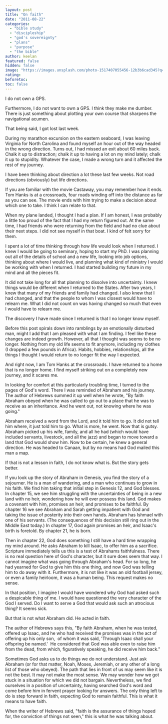 ```yaml
---
layout: post
title: "On faith"
date: "2011-08-22"
categories: 
  - "bible study"
  - "discipleship"
  - "god's sovereignty"
  - "plans"
  - "purpose"
  - "the bible"
author: keelan
featured: false
hidden: false
image: "https://images.unsplash.com/photo-1517407055456-12b3b6cad345?q=80&w=1171&auto=format&fit=crop&ixlib=rb-4.1.0&ixid=M3wxMjA3fDB8MHxwaG90by1wYWdlfHx8fGVufDB8fHx8fA%3D%3D"
rating:
beforetoc:
toc: false
---
```


I do not own a GPS.

Furthermore, I do not want to own a GPS. I think they make me dumber. There is just something about plotting your own course that sharpens the navigational acumen.

That being said, I got lost last week.

During my marathon excursion on the eastern seaboard, I was leaving Virginia for North Carolina and found myself an hour out of the way headed in the wrong direction. Turns out, I had missed an exit about 60 miles back. Chalk it up to distraction; chalk it up to having a lot on my mind lately; chalk it up to stupidity. Whatever the case, I made a wrong turn and it affected the rest of my journey.

I have been thinking about direction a lot these last few weeks. Not road directions (obviously) but life directions.

If you are familiar with the movie Castaway, you may remember how it ends. Tom Hanks is at a crossroads, four roads winding off into the distance as far as you can see. The movie ends with him trying to make a decision about which one to take. I think I can relate to that.

When my plane landed, I thought I had a plan. If I am honest, I was probably a little too proud of the fact that I had my return figured out. At the same time, I had friends who were returning from the field and had no clue about their next steps. I did not see myself in that boat. I kind of felt sorry for them.

I spent a lot of time thinking through how life would look when I returned. I knew I would be going to seminary, hoping to start my PhD. I was planning out all of the details of school and a new life, looking into job options, thinking about where I would live, and planning what kind of ministry I would be working with when I returned. I had started building my future in my mind and all the pieces fit.

It did not take long for all that planning to dissolve into uncertainty. I knew things would be different when I returned to the States. After two years, I knew that many of my friends and family had changed. I also knew that I had changed, and that the people to whom I was closest would have to relearn me. What I did not count on was having changed so much that even I would have to relearn me.

The discovery I have made since I returned is that I no longer know myself.

Before this post spirals down into ramblings by an emotionally disturbed man, might I add that I am pleased with what I am finding. I feel like these changes are indeed growth. However, all that I thought was seems to be no longer. Nothing from my old life seems to fit anymore, including my clothes (I dropped a few pounds in Africa). Habits, hobbies, relationships, all the things I thought I would return to no longer fit the way I expected.

And right now, I am Tom Hanks at the crossroads. I have returned to a home that is no longer home. I find myself striking out on a completely new journey, and it scares me.

In looking for comfort at this particularly troubling time, I turned to the pages of God's word. There I was reminded of Abraham and his journey. The author of Hebrews summed it up well when he wrote, "By faith Abraham obeyed when he was called to go out to a place that he was to receive as an inheritance. And he went out, not knowing where he was going."

Abraham received a word from the Lord, and it told him to go. It did not tell him where, it just told him to go. What is more, he went. Now that is gutsy. Abraham picked up his wife, family, and all he had (which would have included servants, livestock, and all the jazz) and began to move toward a land that God would show him. Now to be certain, he knew a general direction. He was headed to Canaan, but by no means had God mailed this man a map.

If that is not a lesson in faith, I do not know what is. But the story gets better.

If you look up the story of Abraham in Genesis, you find the story of a sojourner. He is a man of wandering, and a man who continues to grow in his faith. We find him taking that initial step in Genesis 12, and God blesses. In chapter 15, we see him struggling with the uncertainties of being in a new land with no heir, wondering how he will ever possess this land. God makes a covenant with him, promises an heir, and promises to be faithful. By chapter 16 we see Abraham and Sarah getting impatient with God and taking the issue of posterity into their own hands. Abraham has Ishmael with one of his servants. (The consequences of this decision still ring out in the Middle East today.) In chapter 17, God again promises an heir, and Isaac's birth is foretold. By chapter 21, he is born.

Then in chapter 22, God does something I still have a hard time wrapping my mind around. He asks Abraham to kill Isaac, to offer him as a sacrifice. Scripture immediately tells us this is a test of Abrahams faithfulness. There is no real question here of God's character, but it sure does seem that way. I cannot imagine what was going through Abraham's head. For so long, he had yearned for God to give him this one thing, and now God was telling him to do away with it. Furthermore, it is not like it was an old football jersey, or even a family heirloom, it was a human being. This request makes no sense.

In that position, I imagine I would have wondered why God had asked such a despicable thing of me. I would have questioned the very character of the God I served. Do I want to serve a God that would ask such an atrocious thing? It seems sick.

But that is not what Abraham did. He acted in faith.

The author of Hebrews says this, "By faith Abraham, when he was tested, offered up Isaac, and he who had received the promises was in the act of offering up his only son,  of whom it was said, 'Through Isaac shall your offspring be named.'  He considered that God was able even to raise him from the dead, from which, figuratively speaking, he did receive him back."

Sometimes God asks us to do things we do not understand. Just ask Abraham (or for that matter, Noah, Moses, Jeremiah, or any other of a long list of those who obeyed). The path that lies in front of us may seem like it is not the best. It may not make the most sense. We may wonder how we got stuck in a situation for which we did not bargain. Nevertheless, we find ourselves in a position of uncertainty, having searched God's word and come before him in fervent prayer looking for answers. The only thing left to do is step forward in faith, expecting God to remain faithful. This is what it means to have faith.

When the writer of Hebrews said, "faith is the assurance of things hoped for, the conviction of things not seen," this is what he was talking about.
